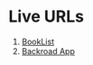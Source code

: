 # **Live URLs**
1. [BookList](https://reactcourse-books1.netlify.app)  
2. [Backroad App](https://backroadweb.netlify.app)

